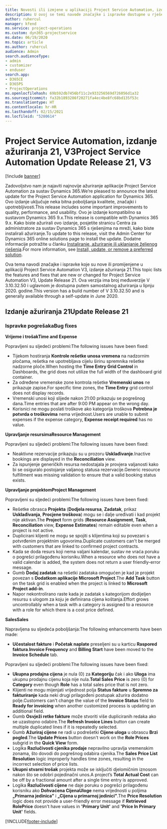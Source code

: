```yaml
---
title: Novosti ili izmjene u aplikaciji Project Service Automation, izdanje ažuriranja 21, V3
description: U ovoj se temi navode značajke i ispravke dostupne u rješenju Project Service Automation, izdanje ažuriranja 21, V3.
author: ruhercul
manager: kfend
ms.service: project-operations
ms.custom: dyn365-projectservice
ms.date: 06/19/2020
ms.topic: article
ms.author: ruhercul
audience: Admin
search.audienceType:
- admin
- customizer
- enduser
search.app:
- D365CE
- D365PS
- ProjectOperations
ms.openlocfilehash: 69b592db7456bf11c2e933256569d726056d1a32
ms.sourcegitcommit: fa32b1893286f20271fa4ec4be8fc68bd135f53c
ms.translationtype: HT
ms.contentlocale: hr-HR
ms.lasthandoff: 02/15/2021
ms.locfileid: "5280614"
---
```

# <a name="project-service-automation-update-release-21-v3"></a><span data-ttu-id="c4812-103">Project Service Automation, izdanje ažuriranja 21, V3</span><span class="sxs-lookup"><span data-stu-id="c4812-103">Project Service Automation Update Release 21, V3</span></span>

[!include [banner](../includes/psa-now-project-operations.md)]

<span data-ttu-id="c4812-104">Zadovoljstvo nam je najaviti najnovije ažuriranje aplikacije Project Service Automation za sustav Dynamics 365.</span><span class="sxs-lookup"><span data-stu-id="c4812-104">We’re pleased to announce the latest update for the Project Service Automation application for Dynamics 365.</span></span> <span data-ttu-id="c4812-105">Ovo izdanje uključuje neka bitna poboljšanja kvalitete, značajki i upotrebljivosti.</span><span class="sxs-lookup"><span data-stu-id="c4812-105">This release includes some important improvements to quality, performance, and usability.</span></span> <span data-ttu-id="c4812-106">Ovo je izdanje kompatibilno sa sustavom Dynamics 365 9.x.</span><span class="sxs-lookup"><span data-stu-id="c4812-106">This release is compatible with Dynamics 365 9.x.</span></span> <span data-ttu-id="c4812-107">Kako biste ažurirali ovo izdanje, posjetite stranicu Centra za administratore za sustav Dynamics 365 s rješenjima na mreži, kako biste instalirali ažuriranje.</span><span class="sxs-lookup"><span data-stu-id="c4812-107">To update to this release, visit the Admin Center for Dynamics 365 online solutions page to install the update.</span></span> <span data-ttu-id="c4812-108">Dodatne informacije potražite u članku [Instaliranje, ažuriranje ili uklanjanje željenog rješenja](https://docs.microsoft.com/power-platform/admin/install-remove-preferred-solution).</span><span class="sxs-lookup"><span data-stu-id="c4812-108">For more information, see [Install, update, or remove a preferred solution](https://docs.microsoft.com/power-platform/admin/install-remove-preferred-solution).</span></span>

<span data-ttu-id="c4812-109">Ova tema navodi značajke i ispravke koje su nove ili promijenjene u aplikaciji Project Service Automation V3, izdanje ažuriranja 21.</span><span class="sxs-lookup"><span data-stu-id="c4812-109">This topic lists the features and fixes that are new or changed for Project Service Automation V3, Update Release 21.</span></span> <span data-ttu-id="c4812-110">Ova verzija ima broj međuverzije V 3.10.32.50 i uglavnom je dostupna putem samostalnog ažuriranja u lipnju 2020. godine.</span><span class="sxs-lookup"><span data-stu-id="c4812-110">This version has a build number of V 3.10.32.50 and is generally available through a self-update in June 2020.</span></span>

## <a name="update-release-21"></a><span data-ttu-id="c4812-111">Izdanje ažuriranja 21</span><span class="sxs-lookup"><span data-stu-id="c4812-111">Update Release 21</span></span>

### <a name="bug-fixes"></a><span data-ttu-id="c4812-112">Ispravke pogrešaka</span><span class="sxs-lookup"><span data-stu-id="c4812-112">Bug fixes</span></span>

<span data-ttu-id="c4812-113">**Vrijeme i trošak**</span><span class="sxs-lookup"><span data-stu-id="c4812-113">**Time and Expense**</span></span>

<span data-ttu-id="c4812-114">Popravljeni su sljedeći problemi:</span><span class="sxs-lookup"><span data-stu-id="c4812-114">The following issues have been fixed:</span></span>

- <span data-ttu-id="c4812-115">Tijekom hostiranja **Kontrole rešetke unosa vremena** na nadzornim pločama, rešetka ne upotrebljava cijelu širinu spremnika rešetke nadzorne ploče.</span><span class="sxs-lookup"><span data-stu-id="c4812-115">When hosting the **Time Entry Grid Control** in Dashboards, the grid does not utilize the full width of the dashboard grid container.</span></span>
- <span data-ttu-id="c4812-116">Za određene vremenske zone kontrola rešetke **Vremenski unos** ne prikazuje zapise.</span><span class="sxs-lookup"><span data-stu-id="c4812-116">For specific time zones, the **Time Entry** grid control does not display records.</span></span>
- <span data-ttu-id="c4812-117">Vremenski unosi koji slijede nakon 21:00 prikazuju se pogrešnog dana.</span><span class="sxs-lookup"><span data-stu-id="c4812-117">Time entries that are after 9:00 PM appear on the wrong day.</span></span>
- <span data-ttu-id="c4812-118">Korisnici ne mogu poslati troškove ako kategorija troškova **Potrebna je potvrda o troškovima** nema vrijednost.</span><span class="sxs-lookup"><span data-stu-id="c4812-118">Users are unable to submit expenses if the expense category, **Expense receipt required** has no value.</span></span>

<span data-ttu-id="c4812-119">**Upravljanje resursima**</span><span class="sxs-lookup"><span data-stu-id="c4812-119">**Resource Management**</span></span>

<span data-ttu-id="c4812-120">Popravljeni su sljedeći problemi:</span><span class="sxs-lookup"><span data-stu-id="c4812-120">The following issues have been fixed:</span></span>

- <span data-ttu-id="c4812-121">Neaktivne rezervacije prikazuju su u prozoru **Usklađivanje**.</span><span class="sxs-lookup"><span data-stu-id="c4812-121">Inactive bookings are displayed in the **Reconciliation** view.</span></span>
- <span data-ttu-id="c4812-122">Za ispunjenje generičkih resursa nedostajala je provjera valjanosti kako bi se osiguralo postojanje valjanog statusa rezervacije.</span><span class="sxs-lookup"><span data-stu-id="c4812-122">Generic resource fulfillment was missing validation to ensure that a valid booking status exists.</span></span>

<span data-ttu-id="c4812-123">**Upravljanje projektom**</span><span class="sxs-lookup"><span data-stu-id="c4812-123">**Project Management**</span></span>

<span data-ttu-id="c4812-124">Popravljeni su sljedeći problemi:</span><span class="sxs-lookup"><span data-stu-id="c4812-124">The following issues have been fixed:</span></span>

- <span data-ttu-id="c4812-125">Rešetke obrasca **Projekta** (**Dodjela resursa**, **Zadatak**, prikaz **Usklađivanja**, **Procjene troškova**) mogu se i dalje uređivati i kad projekt nije aktivan.</span><span class="sxs-lookup"><span data-stu-id="c4812-125">The **Project** form grids (**Resource Assignment**, **Task**, **Reconciliation** view, **Expense Estimates**) remain editable even when a project is not active.</span></span>
- <span data-ttu-id="c4812-126">Duplicirani klijenti ne mogu se spojiti s klijentima koji su povezani s potvrđenim projektnim ugovorima.</span><span class="sxs-lookup"><span data-stu-id="c4812-126">Duplicate customers can't be merged with customers that are linked to confirmed project contracts.</span></span>
- <span data-ttu-id="c4812-127">Kada se doda resurs koji nema valjani kalendar, sustav ne vraća poruku o pogrešci prilagođenu korisniku.</span><span class="sxs-lookup"><span data-stu-id="c4812-127">When a resource who does not have a valid calendar is added, the system does not return a user friendly-error message.</span></span>
- <span data-ttu-id="c4812-128">Gumb **Dodaj zadatak** na rešetki zadataka omogućen je kad je projekt povezan s **Dodatkom aplikacije Microsoft Project**.</span><span class="sxs-lookup"><span data-stu-id="c4812-128">The **Add Task** button on the task grid is enabled when the project is linked to **Microsoft Project add-in**.</span></span>
- <span data-ttu-id="c4812-129">Napor nekontrolirano raste kada je zadatak s kategorijom dodijeljen resursu s ulogom za koju je definirana cijena koštanja.</span><span class="sxs-lookup"><span data-stu-id="c4812-129">Effort grows uncontrollably when a task with a category is assigned to a resource with a role for which there is a cost price defined.</span></span>

<span data-ttu-id="c4812-130">**Sales**</span><span class="sxs-lookup"><span data-stu-id="c4812-130">**Sales**</span></span>

<span data-ttu-id="c4812-131">Napravljena su sljedeća poboljšanja:</span><span class="sxs-lookup"><span data-stu-id="c4812-131">The following enhancements have been made:</span></span>

- <span data-ttu-id="c4812-132">**Učestalost fakture** i **Početak naplate** preseljeni su u karticu **Raspored faktura**.</span><span class="sxs-lookup"><span data-stu-id="c4812-132">**Invoice Frequency** and **Billing Start** have been moved to the **Invoice Schedule** tab.</span></span>

<span data-ttu-id="c4812-133">Popravljeni su sljedeći problemi:</span><span class="sxs-lookup"><span data-stu-id="c4812-133">The following issues have been fixed:</span></span>

- <span data-ttu-id="c4812-134">**Ukupna prodajna cijena** je nula (0) za **Kategoriju** čak i ako **Uloga** ima ukupnu prodajnu cijenu koja nije nula.</span><span class="sxs-lookup"><span data-stu-id="c4812-134">**Total Sales Price** is zero (0) for **Category** even though **Role** has a total sales price that is not zero.</span></span>
- <span data-ttu-id="c4812-135">Klijenti ne mogu mijenjati vrijednost polja **Status fakture** u **Spremno za fakturiranje** kada neki drugi prilagođeni postupak ažurira dodatno polje.</span><span class="sxs-lookup"><span data-stu-id="c4812-135">Customers can't change the value of the **Invoice Status** field to **Ready for invoicing** when another customized process is updating an additional field.</span></span>
- <span data-ttu-id="c4812-136">Gumb **Osvježi retke fakture** može stvoriti više dupliciranih redaka ako se uzastopno odabire.</span><span class="sxs-lookup"><span data-stu-id="c4812-136">The **Refresh Invoice Lines** button can create multiple duplicated lines if it is repeatedly selected.</span></span>
- <span data-ttu-id="c4812-137">Gumb **Ažuriraj cijene** ne radi u podrešetki **Cijene uloga** u obrascu **Brzi pogled**.</span><span class="sxs-lookup"><span data-stu-id="c4812-137">The **Update Prices** button doesn't work on the **Role Prices** subgrid in the **Quick View** form.</span></span>
- <span data-ttu-id="c4812-138">Logika **Razlučivosti cjenika prodaje** nepravilno upravlja vremenskim zonama, što dovodi do pogrešnog odabira cjenika.</span><span class="sxs-lookup"><span data-stu-id="c4812-138">The **Sales Price List Resolution** logic improperly handles time zones, resulting in the incorrect selection of price lists.</span></span>
- <span data-ttu-id="c4812-139">**Ukupni stvarni trošak** projekta može se isključiti djelomičnim iznosom nakon što se odobri pojedinačni unos.</span><span class="sxs-lookup"><span data-stu-id="c4812-139">A project’s **Total Actual Cost** can be off by a fractional amount after a single time entry is approved.</span></span>
- <span data-ttu-id="c4812-140">Logika **Razlučivosti cijene** ne daje poruku o pogrešci prilagođenu korisniku ako **Dohvaćena CijenaUloge** nema vrijednosti u poljima **„Primarna jedinica”** i **„Cijena u primarnoj jedinici”**.</span><span class="sxs-lookup"><span data-stu-id="c4812-140">The **Price Resolution** logic does not provide a user-friendly error message if **Retrieved RolePrice** doesn't have values in **'Primary Unit'** and **'Price In Primary Unit'** fields.</span></span>


[!INCLUDE[footer-include](../includes/footer-banner.md)]